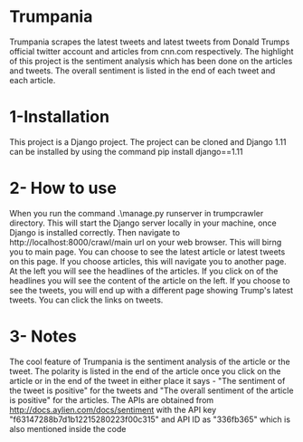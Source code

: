 # Trumpania
Trumpania scrapes the latest tweets and latest tweets from Donald Trumps official twitter account and articles from cnn.com respectively. The highlight of this project is the sentiment
analysis which has been done on the articles and tweets. The overall sentiment is listed in the end of each tweet and each article.


# 1-Installation

This project is a Django project. 
The project can be cloned and Django 1.11 can be installed by using the command pip install django==1.11

# 2- How to use

When you run the command .\manage.py runserver in trumpcrawler directory.  This will start the Django server locally in your machine, once Django is installed correctly. 
Then navigate to http://localhost:8000/crawl/main url on your web browser. This will birng you to main page. You can choose to see the latest article or latest tweets on this page.
If you choose articles, this will navigate you to another page. At the left you will see the headlines of the articles. If you click on of the headlines you will see the content of the article on the left. 
If you choose to see the tweets, you will end up with a different page showing Trump's latest tweets. You can click the links on tweets.

# 3- Notes
The cool feature of Trumpania is the sentiment analysis of the article or the tweet. The polarity is listed in the end of the article once you click on the article or in the end of 
the tweet in either place it says - "The sentiment of the tweet is positive" for the tweets and "The overall sentiment of the article is positive" for the articles. The APIs are obtained from 
http://docs.aylien.com/docs/sentiment with the API key "f63147288b7d1b12215280223f00c315" and API ID as "336fb365" which is also mentioned inside the code
